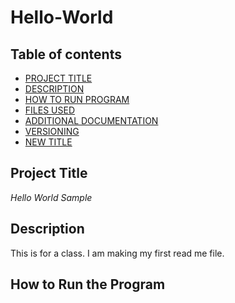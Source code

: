 # Hello-World

## Table of contents
- [PROJECT TITLE](#Project-Title)
- [DESCRIPTION](#Description)
- [HOW TO RUN PROGRAM](#How-to-run-program)
- [FILES USED](#files-used)
- [ADDITIONAL DOCUMENTATION](#additional-documentation)
- [VERSIONING](#versioning)
- [NEW TITLE](#New-title)

## Project Title
*Hello World Sample*
## Description 
This is for a class. I am making my first read me file.

## How to Run the Program
